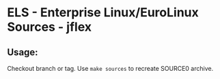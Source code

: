 # ELS - Enterprise Linux/EuroLinux Sources - jflex
 
## Usage:
  Checkout branch or tag. Use `make sources` to recreate  SOURCE0 archive.
